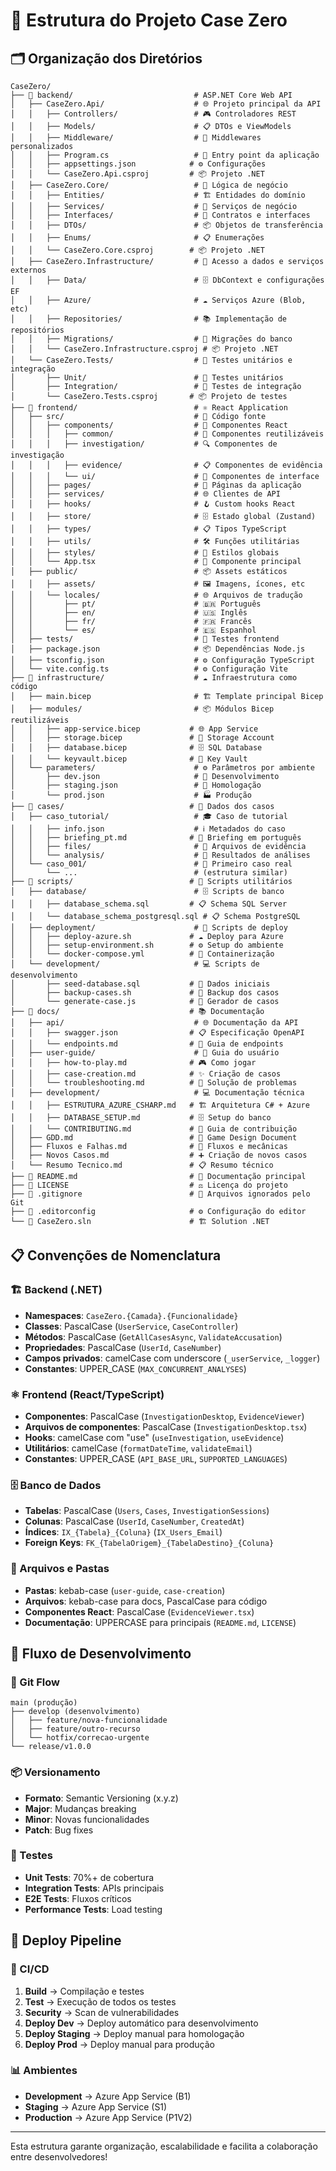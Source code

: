 # 📁 Estrutura do Projeto Case Zero

## 🗂️ Organização dos Diretórios

```
CaseZero/
├── 📁 backend/                           # ASP.NET Core Web API
│   ├── CaseZero.Api/                    # 🌐 Projeto principal da API
│   │   ├── Controllers/                 # 🎮 Controladores REST
│   │   ├── Models/                      # 📋 DTOs e ViewModels
│   │   ├── Middleware/                  # 🔧 Middlewares personalizados
│   │   ├── Program.cs                   # 🚀 Entry point da aplicação
│   │   ├── appsettings.json            # ⚙️ Configurações
│   │   └── CaseZero.Api.csproj         # 📦 Projeto .NET
│   ├── CaseZero.Core/                   # 🧠 Lógica de negócio
│   │   ├── Entities/                    # 🏗️ Entidades do domínio
│   │   ├── Services/                    # 🔧 Serviços de negócio
│   │   ├── Interfaces/                  # 📝 Contratos e interfaces
│   │   ├── DTOs/                        # 📦 Objetos de transferência
│   │   ├── Enums/                       # 📋 Enumerações
│   │   └── CaseZero.Core.csproj        # 📦 Projeto .NET
│   ├── CaseZero.Infrastructure/         # 🔌 Acesso a dados e serviços externos
│   │   ├── Data/                        # 🗄️ DbContext e configurações EF
│   │   ├── Azure/                       # ☁️ Serviços Azure (Blob, etc)
│   │   ├── Repositories/                # 📚 Implementação de repositórios
│   │   ├── Migrations/                  # 🔄 Migrações do banco
│   │   └── CaseZero.Infrastructure.csproj # 📦 Projeto .NET
│   └── CaseZero.Tests/                  # 🧪 Testes unitários e integração
│       ├── Unit/                        # 🔬 Testes unitários
│       ├── Integration/                 # 🔗 Testes de integração
│       └── CaseZero.Tests.csproj       # 📦 Projeto de testes
├── 📁 frontend/                          # ⚛️ React Application
│   ├── src/                             # 📝 Código fonte
│   │   ├── components/                  # 🧩 Componentes React
│   │   │   ├── common/                  # 🔄 Componentes reutilizáveis
│   │   │   ├── investigation/           # 🔍 Componentes de investigação
│   │   │   ├── evidence/                # 📋 Componentes de evidência
│   │   │   └── ui/                      # 🎨 Componentes de interface
│   │   ├── pages/                       # 📄 Páginas da aplicação
│   │   ├── services/                    # 🌐 Clientes de API
│   │   ├── hooks/                       # 🪝 Custom hooks React
│   │   ├── store/                       # 🗄️ Estado global (Zustand)
│   │   ├── types/                       # 📋 Tipos TypeScript
│   │   ├── utils/                       # 🛠️ Funções utilitárias
│   │   ├── styles/                      # 🎨 Estilos globais
│   │   └── App.tsx                      # 🚀 Componente principal
│   ├── public/                          # 📦 Assets estáticos
│   │   ├── assets/                      # 🖼️ Imagens, ícones, etc
│   │   └── locales/                     # 🌐 Arquivos de tradução
│   │       ├── pt/                      # 🇧🇷 Português
│   │       ├── en/                      # 🇺🇸 Inglês
│   │       ├── fr/                      # 🇫🇷 Francês
│   │       └── es/                      # 🇪🇸 Espanhol
│   ├── tests/                           # 🧪 Testes frontend
│   ├── package.json                     # 📦 Dependências Node.js
│   ├── tsconfig.json                    # ⚙️ Configuração TypeScript
│   └── vite.config.ts                   # ⚙️ Configuração Vite
├── 📁 infrastructure/                    # ☁️ Infraestrutura como código
│   ├── main.bicep                       # 🏗️ Template principal Bicep
│   ├── modules/                         # 📦 Módulos Bicep reutilizáveis
│   │   ├── app-service.bicep           # 🌐 App Service
│   │   ├── storage.bicep               # 💾 Storage Account
│   │   ├── database.bicep              # 🗄️ SQL Database
│   │   └── keyvault.bicep              # 🔐 Key Vault
│   └── parameters/                      # ⚙️ Parâmetros por ambiente
│       ├── dev.json                     # 🧪 Desenvolvimento
│       ├── staging.json                 # 🚀 Homologação
│       └── prod.json                    # 🏭 Produção
├── 📁 cases/                            # 📂 Dados dos casos
│   ├── caso_tutorial/                   # 🎓 Caso de tutorial
│   │   ├── info.json                    # ℹ️ Metadados do caso
│   │   ├── briefing_pt.md              # 📄 Briefing em português
│   │   ├── files/                       # 📁 Arquivos de evidência
│   │   └── analysis/                    # 🧪 Resultados de análises
│   └── caso_001/                        # 📂 Primeiro caso real
│       └── ...                          # (estrutura similar)
├── 📁 scripts/                          # 🔧 Scripts utilitários
│   ├── database/                        # 🗄️ Scripts de banco
│   │   ├── database_schema.sql         # 📋 Schema SQL Server
│   │   └── database_schema_postgresql.sql # 📋 Schema PostgreSQL
│   ├── deployment/                      # 🚀 Scripts de deploy
│   │   ├── deploy-azure.sh             # ☁️ Deploy para Azure
│   │   ├── setup-environment.sh        # ⚙️ Setup do ambiente
│   │   └── docker-compose.yml          # 🐳 Containerização
│   └── development/                     # 💻 Scripts de desenvolvimento
│       ├── seed-database.sql           # 🌱 Dados iniciais
│       ├── backup-cases.sh             # 💾 Backup dos casos
│       └── generate-case.js            # 🎲 Gerador de casos
├── 📁 docs/                             # 📚 Documentação
│   ├── api/                             # 🌐 Documentação da API
│   │   ├── swagger.json                # 📋 Especificação OpenAPI
│   │   └── endpoints.md                # 📝 Guia de endpoints
│   ├── user-guide/                      # 👤 Guia do usuário
│   │   ├── how-to-play.md              # 🎮 Como jogar
│   │   ├── case-creation.md            # ✨ Criação de casos
│   │   └── troubleshooting.md          # 🔧 Solução de problemas
│   ├── development/                     # 💻 Documentação técnica
│   │   ├── ESTRUTURA_AZURE_CSHARP.md   # 🏗️ Arquitetura C# + Azure
│   │   ├── DATABASE_SETUP.md           # 🗄️ Setup do banco
│   │   └── CONTRIBUTING.md             # 🤝 Guia de contribuição
│   ├── GDD.md                          # 🎯 Game Design Document
│   ├── Fluxos e Falhas.md              # 🔄 Fluxos e mecânicas
│   ├── Novos Casos.md                  # ➕ Criação de novos casos
│   └── Resumo Tecnico.md               # 📋 Resumo técnico
├── 📄 README.md                         # 📖 Documentação principal
├── 📄 LICENSE                           # ⚖️ Licença do projeto
├── 📄 .gitignore                        # 🚫 Arquivos ignorados pelo Git
├── 📄 .editorconfig                     # ⚙️ Configuração do editor
└── 📄 CaseZero.sln                      # 🏗️ Solution .NET

```

## 📋 Convenções de Nomenclatura

### 🏗️ Backend (.NET)
- **Namespaces**: `CaseZero.{Camada}.{Funcionalidade}`
- **Classes**: PascalCase (`UserService`, `CaseController`)
- **Métodos**: PascalCase (`GetAllCasesAsync`, `ValidateAccusation`)
- **Propriedades**: PascalCase (`UserId`, `CaseNumber`)
- **Campos privados**: camelCase com underscore (`_userService`, `_logger`)
- **Constantes**: UPPER_CASE (`MAX_CONCURRENT_ANALYSES`)

### ⚛️ Frontend (React/TypeScript)
- **Componentes**: PascalCase (`InvestigationDesktop`, `EvidenceViewer`)
- **Arquivos de componentes**: PascalCase (`InvestigationDesktop.tsx`)
- **Hooks**: camelCase com "use" (`useInvestigation`, `useEvidence`)
- **Utilitários**: camelCase (`formatDateTime`, `validateEmail`)
- **Constantes**: UPPER_CASE (`API_BASE_URL`, `SUPPORTED_LANGUAGES`)

### 🗄️ Banco de Dados
- **Tabelas**: PascalCase (`Users`, `Cases`, `InvestigationSessions`)
- **Colunas**: PascalCase (`UserId`, `CaseNumber`, `CreatedAt`)
- **Índices**: `IX_{Tabela}_{Coluna}` (`IX_Users_Email`)
- **Foreign Keys**: `FK_{TabelaOrigem}_{TabelaDestino}_{Coluna}`

### 📁 Arquivos e Pastas
- **Pastas**: kebab-case (`user-guide`, `case-creation`)
- **Arquivos**: kebab-case para docs, PascalCase para código
- **Componentes React**: PascalCase (`EvidenceViewer.tsx`)
- **Documentação**: UPPERCASE para principais (`README.md`, `LICENSE`)

## 🔄 Fluxo de Desenvolvimento

### 🌿 Git Flow
```
main (produção)
├── develop (desenvolvimento)
│   ├── feature/nova-funcionalidade
│   ├── feature/outro-recurso
│   └── hotfix/correcao-urgente
└── release/v1.0.0
```

### 📦 Versionamento
- **Formato**: Semantic Versioning (x.y.z)
- **Major**: Mudanças breaking
- **Minor**: Novas funcionalidades
- **Patch**: Bug fixes

### 🧪 Testes
- **Unit Tests**: 70%+ de cobertura
- **Integration Tests**: APIs principais
- **E2E Tests**: Fluxos críticos
- **Performance Tests**: Load testing

## 🚀 Deploy Pipeline

### 🔄 CI/CD
1. **Build** → Compilação e testes
2. **Test** → Execução de todos os testes
3. **Security** → Scan de vulnerabilidades
4. **Deploy Dev** → Deploy automático para desenvolvimento
5. **Deploy Staging** → Deploy manual para homologação
6. **Deploy Prod** → Deploy manual para produção

### 📊 Ambientes
- **Development** → Azure App Service (B1)
- **Staging** → Azure App Service (S1)
- **Production** → Azure App Service (P1V2)

---

Esta estrutura garante organização, escalabilidade e facilita a colaboração entre desenvolvedores!

